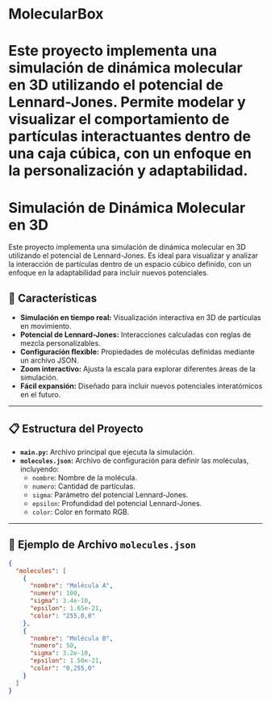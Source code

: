 # MolecularBox
Este proyecto implementa una simulación de dinámica molecular en 3D utilizando el potencial de Lennard-Jones. Permite modelar y visualizar el comportamiento de partículas interactuantes dentro de una caja cúbica, con un enfoque en la personalización y adaptabilidad.
=======
# Simulación de Dinámica Molecular en 3D

Este proyecto implementa una simulación de dinámica molecular en 3D utilizando el potencial de Lennard-Jones. Es ideal para visualizar y analizar la interacción de partículas dentro de un espacio cúbico definido, con un enfoque en la adaptabilidad para incluir nuevos potenciales.

## 🚀 Características
- **Simulación en tiempo real:** Visualización interactiva en 3D de partículas en movimiento.
- **Potencial de Lennard-Jones:** Interacciones calculadas con reglas de mezcla personalizables.
- **Configuración flexible:** Propiedades de moléculas definidas mediante un archivo JSON.
- **Zoom interactivo:** Ajusta la escala para explorar diferentes áreas de la simulación.
- **Fácil expansión:** Diseñado para incluir nuevos potenciales interatómicos en el futuro.

---

## 📋 Estructura del Proyecto

- **`main.py`:** Archivo principal que ejecuta la simulación.
- **`molecules.json`:** Archivo de configuración para definir las moléculas, incluyendo:
  - `nombre`: Nombre de la molécula.
  - `numero`: Cantidad de partículas.
  - `sigma`: Parámetro del potencial Lennard-Jones.
  - `epsilon`: Profundidad del potencial Lennard-Jones.
  - `color`: Color en formato RGB.

---

## 📂 Ejemplo de Archivo `molecules.json`

```json
{
  "molecules": [
    {
      "nombre": "Molécula A",
      "numero": 100,
      "sigma": 3.4e-10,
      "epsilon": 1.65e-21,
      "color": "255,0,0"
    },
    {
      "nombre": "Molécula B",
      "numero": 50,
      "sigma": 3.2e-10,
      "epsilon": 1.50e-21,
      "color": "0,255,0"
    }
  ]
}
